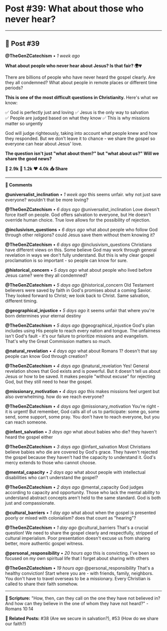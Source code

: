 # Post #39: What about those who never hear?

---

## 📱 Post #39

**@TheGenZCatechism** • *1 week ago*

**What about people who never hear about Jesus? Is that fair? 🌍💔**

There are billions of people who have never heard the gospel clearly. Are they all condemned? What about people in remote places or different time periods?

**This is one of the most difficult questions in Christianity.** Here's what we know:

✅ God is perfectly just and loving
✅ Jesus is the only way to salvation  
✅ People are judged based on what they know
✅ This is why missions matter so urgently

God will judge righteously, taking into account what people knew and how they responded. But we don't leave it to chance - we share the gospel so everyone can hear about Jesus' love.

**The question isn't just "what about them?" but "what about us?" Will we share the good news?**

**💭 2.9k** **🔄 1.2k** **❤️ 4.0k** **📤 Share**

---

**💬 Comments**

**@universalist_inclination** • *1 week ago*
this seems unfair. why not just save everyone? wouldn't that be more loving?

**@TheGenZCatechism** • *6 days ago*
@universalist_inclination Love doesn't force itself on people. God offers salvation to everyone, but He doesn't override human choice. True love allows for the possibility of rejection.

**@inclusivism_questions** • *6 days ago*
what about people who follow God through other religions? could Jesus save them without them knowing it?

**@TheGenZCatechism** • *6 days ago*
@inclusivism_questions Christians have different views on this. Some believe God may work through general revelation in ways we don't fully understand. But this is why clear gospel proclamation is so important - so people can know for sure.

**@historical_concern** • *5 days ago*
what about people who lived before Jesus came? were they all condemned?

**@TheGenZCatechism** • *5 days ago*
@historical_concern Old Testament believers were saved by faith in God's promises about a coming Savior. They looked forward to Christ; we look back to Christ. Same salvation, different timing.

**@geographical_injustice** • *5 days ago*
it seems unfair that where you're born determines your eternal destiny

**@TheGenZCatechism** • *5 days ago*
@geographical_injustice God's plan includes using His people to reach every nation and tongue. The unfairness isn't God's fault - it's our failure to prioritize missions and evangelism. That's why the Great Commission matters so much.

**@natural_revelation** • *4 days ago*
what about Romans 1? doesn't that say people can know God through creation?

**@TheGenZCatechism** • *4 days ago*
@natural_revelation Yes! General revelation shows that God exists and is powerful. But it doesn't tell us about Jesus or how to be saved. It makes people "without excuse" for rejecting God, but they still need to hear the gospel.

**@missionary_motivation** • *4 days ago*
this makes missions feel urgent but also overwhelming. how do we reach everyone?

**@TheGenZCatechism** • *4 days ago*
@missionary_motivation You're right - it is urgent! But remember, God calls all of us to participate: some go, some send, some support, some pray. You don't have to reach everyone, but you can reach someone.

**@infant_salvation** • *3 days ago*
what about babies who die? they haven't heard the gospel either

**@TheGenZCatechism** • *3 days ago*
@infant_salvation Most Christians believe babies who die are covered by God's grace. They haven't rejected the gospel because they haven't had the capacity to understand it. God's mercy extends to those who cannot choose.

**@mental_capacity** • *2 days ago*
what about people with intellectual disabilities who can't understand the gospel?

**@TheGenZCatechism** • *2 days ago*
@mental_capacity God judges according to capacity and opportunity. Those who lack the mental ability to understand abstract concepts aren't held to the same standard. God is both just and compassionate.

**@cultural_barriers** • *1 day ago*
what about when the gospel is presented poorly or mixed with colonialism? does that count as "hearing"?

**@TheGenZCatechism** • *1 day ago*
@cultural_barriers That's a crucial question! We need to share the gospel clearly and respectfully, stripped of cultural imperialism. Poor presentation doesn't excuse us from sharing better, more authentic gospel witness.

**@personal_responsibility** • *20 hours ago*
this is convicting. I've been so focused on my own spiritual life that I forget about sharing with others

**@TheGenZCatechism** • *19 hours ago*
@personal_responsibility That's a healthy conviction! Start where you are - with friends, family, neighbors. You don't have to travel overseas to be a missionary. Every Christian is called to share their faith somehow.

---

**📖 Scripture:** "How, then, can they call on the one they have not believed in? And how can they believe in the one of whom they have not heard?" - Romans 10:14

**🔗 Related Posts:** #38 (Are we secure in salvation?), #53 (How do we share our faith?) 